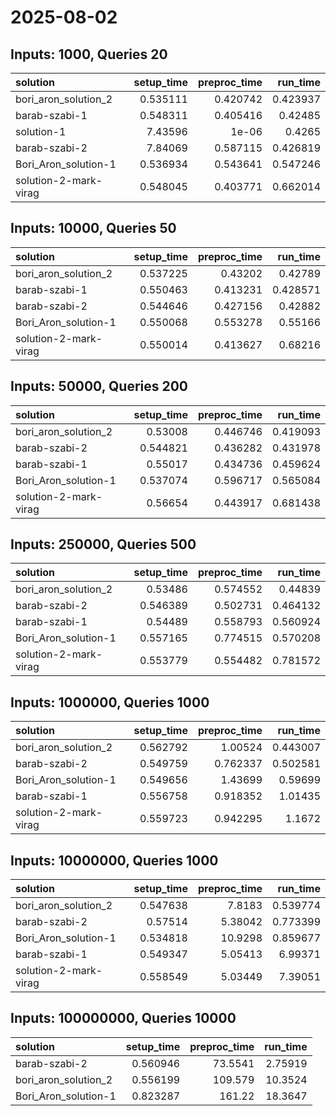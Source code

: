 # 2025-08-02

## Inputs: 1000, Queries 20

| solution              |   setup_time |   preproc_time |   run_time |
|:----------------------|-------------:|---------------:|-----------:|
| bori_aron_solution_2  |     0.535111 |       0.420742 |   0.423937 |
| barab-szabi-1         |     0.548311 |       0.405416 |   0.42485  |
| solution-1            |     7.43596  |       1e-06    |   0.4265   |
| barab-szabi-2         |     7.84069  |       0.587115 |   0.426819 |
| Bori_Aron_solution-1  |     0.536934 |       0.543641 |   0.547246 |
| solution-2-mark-virag |     0.548045 |       0.403771 |   0.662014 |

## Inputs: 10000, Queries 50

| solution              |   setup_time |   preproc_time |   run_time |
|:----------------------|-------------:|---------------:|-----------:|
| bori_aron_solution_2  |     0.537225 |       0.43202  |   0.42789  |
| barab-szabi-1         |     0.550463 |       0.413231 |   0.428571 |
| barab-szabi-2         |     0.544646 |       0.427156 |   0.42882  |
| Bori_Aron_solution-1  |     0.550068 |       0.553278 |   0.55166  |
| solution-2-mark-virag |     0.550014 |       0.413627 |   0.68216  |

## Inputs: 50000, Queries 200

| solution              |   setup_time |   preproc_time |   run_time |
|:----------------------|-------------:|---------------:|-----------:|
| bori_aron_solution_2  |     0.53008  |       0.446746 |   0.419093 |
| barab-szabi-2         |     0.544821 |       0.436282 |   0.431978 |
| barab-szabi-1         |     0.55017  |       0.434736 |   0.459624 |
| Bori_Aron_solution-1  |     0.537074 |       0.596717 |   0.565084 |
| solution-2-mark-virag |     0.56654  |       0.443917 |   0.681438 |

## Inputs: 250000, Queries 500

| solution              |   setup_time |   preproc_time |   run_time |
|:----------------------|-------------:|---------------:|-----------:|
| bori_aron_solution_2  |     0.53486  |       0.574552 |   0.44839  |
| barab-szabi-2         |     0.546389 |       0.502731 |   0.464132 |
| barab-szabi-1         |     0.54489  |       0.558793 |   0.560924 |
| Bori_Aron_solution-1  |     0.557165 |       0.774515 |   0.570208 |
| solution-2-mark-virag |     0.553779 |       0.554482 |   0.781572 |

## Inputs: 1000000, Queries 1000

| solution              |   setup_time |   preproc_time |   run_time |
|:----------------------|-------------:|---------------:|-----------:|
| bori_aron_solution_2  |     0.562792 |       1.00524  |   0.443007 |
| barab-szabi-2         |     0.549759 |       0.762337 |   0.502581 |
| Bori_Aron_solution-1  |     0.549656 |       1.43699  |   0.59699  |
| barab-szabi-1         |     0.556758 |       0.918352 |   1.01435  |
| solution-2-mark-virag |     0.559723 |       0.942295 |   1.1672   |

## Inputs: 10000000, Queries 1000

| solution              |   setup_time |   preproc_time |   run_time |
|:----------------------|-------------:|---------------:|-----------:|
| bori_aron_solution_2  |     0.547638 |        7.8183  |   0.539774 |
| barab-szabi-2         |     0.57514  |        5.38042 |   0.773399 |
| Bori_Aron_solution-1  |     0.534818 |       10.9298  |   0.859677 |
| barab-szabi-1         |     0.549347 |        5.05413 |   6.99371  |
| solution-2-mark-virag |     0.558549 |        5.03449 |   7.39051  |

## Inputs: 100000000, Queries 10000

| solution             |   setup_time |   preproc_time |   run_time |
|:---------------------|-------------:|---------------:|-----------:|
| barab-szabi-2        |     0.560946 |        73.5541 |    2.75919 |
| bori_aron_solution_2 |     0.556199 |       109.579  |   10.3524  |
| Bori_Aron_solution-1 |     0.823287 |       161.22   |   18.3647  |